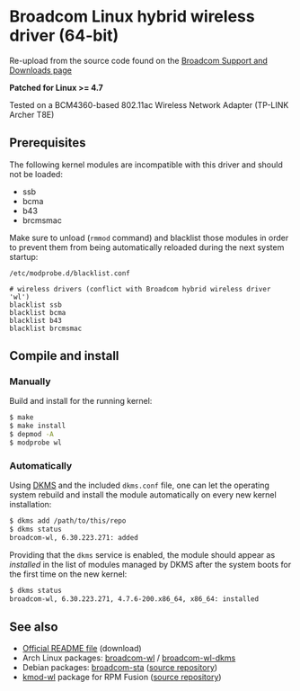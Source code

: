 # Broadcom Linux hybrid wireless driver (64-bit)

Re-upload from the source code found on the [Broadcom Support and Downloads page][1]

**Patched for Linux >= 4.7**

Tested on a BCM4360-based 802.11ac Wireless Network Adapter (TP-LINK Archer T8E)

[1]: https://www.broadcom.com/support/download-search/?pg=&pf=Wireless+LAN+Infrastructure

## Prerequisites

The following kernel modules are incompatible with this driver and should not be loaded:
* ssb
* bcma
* b43
* brcmsmac

Make sure to unload (`rmmod` command) and blacklist those modules in order to prevent them from being automatically
reloaded during the next system startup:

`/etc/modprobe.d/blacklist.conf`
```
# wireless drivers (conflict with Broadcom hybrid wireless driver 'wl')
blacklist ssb
blacklist bcma
blacklist b43
blacklist brcmsmac
```

## Compile and install

### Manually

Build and install for the running kernel:

```sh
$ make
$ make install
$ depmod -A
$ modprobe wl
```

### Automatically

Using [DKMS][2] and the included `dkms.conf` file, one can let the operating system rebuild and install the module
automatically on every new kernel installation:

```sh
$ dkms add /path/to/this/repo
$ dkms status
broadcom-wl, 6.30.223.271: added
```

Providing that the `dkms` service is enabled, the module should appear as *installed* in the list of modules managed by
DKMS after the system boots for the first time on the new kernel:

```sh
$ dkms status
broadcom-wl, 6.30.223.271, 4.7.6-200.x86_64, x86_64: installed
```

[2]: http://linux.dell.com/dkms/manpage.html

## See also

* [Official README file][3] (download)
* Arch Linux packages: [broadcom-wl][4] / [broadcom-wl-dkms][5]
* Debian packages: [broadcom-sta][6] ([source repository][7])
* [kmod-wl][8] package for RPM Fusion ([source repository][9])

[3]: https://docs.broadcom.com/docs-and-downloads/docs/linux_sta/README_6.30.223.271.txt
[4]: https://www.archlinux.org/packages/community/x86_64/broadcom-wl/
[5]: https://www.archlinux.org/packages/community/x86_64/broadcom-wl-dkms/
[6]: https://packages.debian.org/source/sid/broadcom-sta
[7]: https://salsa.debian.org/broadcom-sta-team/broadcom-sta
[8]: http://download1.rpmfusion.org/nonfree/fedora/development/rawhide/Everything/x86_64/os/repoview/kmod-wl.html
[9]: https://pkgs.rpmfusion.org/cgit/nonfree/wl-kmod.git/
